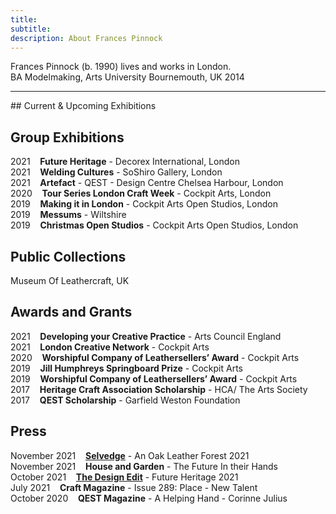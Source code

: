 ```yaml
---
title: 
subtitle: 
description: About Frances Pinnock
---
```

Frances Pinnock (b. 1990) lives and works in London.  
BA Modelmaking, Arts University Bournemouth, UK 2014


<hr />
## Current & Upcoming Exhibitions  


## Group Exhibitions

2021&nbsp;&nbsp;&nbsp; **Future Heritage** - Decorex International, London  
2021&nbsp;&nbsp;&nbsp; **Welding Cultures** - SoShiro Gallery, London  
2021&nbsp;&nbsp;&nbsp; **Artefact** - QEST - Design Centre Chelsea Harbour, London    
2020&nbsp;&nbsp;&nbsp; **Tour Series London Craft Week** - Cockpit Arts, London  
2019&nbsp;&nbsp;&nbsp; **Making it in London** - Cockpit Arts Open Studios, London  
2019&nbsp;&nbsp;&nbsp; **Messums** - Wiltshire  
2019&nbsp;&nbsp;&nbsp; **Christmas Open Studios** - Cockpit Arts Open Studios, London  

## Public Collections 

Museum Of Leathercraft, UK

## Awards and Grants  
2021&nbsp;&nbsp;&nbsp; **Developing your Creative Practice** - Arts Council England  
2021&nbsp;&nbsp;&nbsp; **London Creative Network** - Cockpit Arts  
2020&nbsp;&nbsp;&nbsp; **Worshipful Company of Leathersellers’ Award** - Cockpit Arts  
2019&nbsp;&nbsp;&nbsp; **Jill Humphreys Springboard Prize** - Cockpit Arts  
2019&nbsp;&nbsp;&nbsp; **Worshipful Company of Leathersellers’ Award** - Cockpit Arts  
2017&nbsp;&nbsp;&nbsp; **Heritage Craft Association Scholarship** - HCA/ The Arts Society  
2017&nbsp;&nbsp;&nbsp; **QEST Scholarship** - Garfield Weston Foundation  

## Press
November 2021&nbsp;&nbsp;&nbsp; **[Selvedge](https://www.selvedge.org/blogs/selvedge/an-oak-leather-forest/)** - An Oak Leather Forest 2021  
November 2021&nbsp;&nbsp;&nbsp; **House and Garden** - The Future In their Hands  
October 2021&nbsp;&nbsp;&nbsp; **[The Design Edit](https://thedesignedit.com/future-heritage-2021/)** - Future Heritage 2021  
July 2021&nbsp;&nbsp;&nbsp; **Craft Magazine** - Issue 289: Place - New Talent  
October 2020&nbsp;&nbsp;&nbsp; **QEST Magazine** - A Helping Hand - Corinne Julius 
